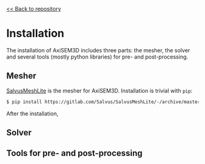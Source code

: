 [<< Back to repository](https://github.com/kuangdai/AxiSEM-3D)


# Installation

The installation of AxiSEM3D includes three parts: the mesher, the solver and several tools (mostly python libraries) for pre- and post-processing. 


## Mesher
[SalvusMeshLite](https://gitlab.com/Salvus/SalvusMeshLite) is the mesher for AxiSEM3D. Installation is trivial with `pip`: 

```bash
$ pip install https://gitlab.com/Salvus/SalvusMeshLite/-/archive/master/SalvusMeshLite-master.zip
```

After the installation, 


## Solver

## Tools for pre- and post-processing
<!--stackedit_data:
eyJoaXN0b3J5IjpbLTEzNjQ0MDgxODMsLTIxNjMyMTIzOCwyMj
MwMDI3ODVdfQ==
-->